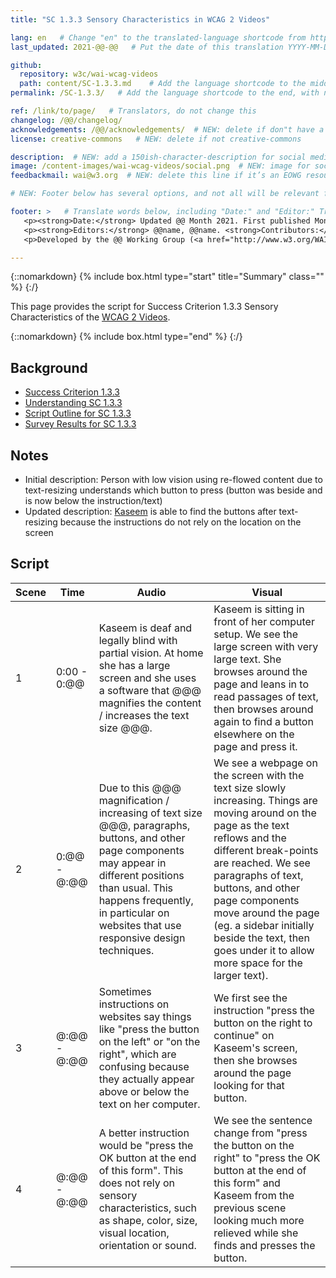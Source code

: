 ```yaml
---
title: "SC 1.3.3 Sensory Characteristics in WCAG 2 Videos"

lang: en   # Change "en" to the translated-language shortcode from https://www.iana.org/assignments/language-subtag-registry/language-subtag-registry
last_updated: 2021-@@-@@   # Put the date of this translation YYYY-MM-DD (with month in the middle)

github:
  repository: w3c/wai-wcag-videos
  path: content/SC-1.3.3.md    # Add the language shortcode to the middle of the filename, for example: content/index.fr.md
permalink: /SC-1.3.3/   # Add the language shortcode to the end, with no slash at end, for example: /link/to/page/fr

ref: /link/to/page/   # Translators, do not change this
changelog: /@@/changelog/
acknowledgements: /@@/acknowledgements/  # NEW: delete if don"t have a separate acknowledgements page. And delete it in the footer below.
license: creative-commons   # NEW: delete if not creative-commons

description:  # NEW: add a 150ish-character-description for social media   # translate the description
image: /content-images/wai-wcag-videos/social.png  # NEW: image for social media
feedbackmail: wai@w3.org  # NEW: delete this line if it’s an EOWG resource (the default is wai-eo-editors@w3.org)

# NEW: Footer below has several options, and not all will be relevant for specific pages. (Ask Shawn if questions.)

footer: >   # Translate words below, including "Date:" and "Editor:" Translate the Working Group name. Leave the Working Group acronym in English. Do *not* change the dates in the footer below.
   <p><strong>Date:</strong> Updated @@ Month 2021. First published Month 20@@. CHANGELOG.</p>
   <p><strong>Editors:</strong> @@name, @@name. <strong>Contributors:</strong> @@name, @@name, and <a href=”https://www.w3.org/groups/wg/@@wg/participants”>participants of the @@WG</a>. ACKNOWLEDGEMENTS lists contributors and credits.</p>
   <p>Developed by the @@ Working Group (<a href="http://www.w3.org/WAI/@@/">@@WG</a>). Developed as part of the <a href="https://www.w3.org/WAI/@@/">WAI-@@ project</a>, @@co-funded by the European Commission.</p>

---
```


{::nomarkdown}
{% include box.html type="start" title="Summary" class="" %}
{:/}

This page provides the script for Success Criterion 1.3.3 Sensory Characteristics of the [WCAG 2 Videos](https://wai-wcag-videos.netlify.app/overview/).

{::nomarkdown}
{% include box.html type="end" %}
{:/}

## Background

* [Success Criterion 1.3.3](https://www.w3.org/TR/WCAG22/#sensory-characteristics)
* [Understanding SC 1.3.3](https://www.w3.org/WAI/WCAG22/Understanding/sensory-characteristics.html)
* [Script Outline for SC 1.3.3](https://www.w3.org/WAI/EO/wiki/Video-Based_Resources/WCAG_Requirements#SC1-3-3)
* [Survey Results for SC 1.3.3](https://www.w3.org/2002/09/wbs/35532/Videos_WCAG_Squirrel/results#xSC133)

## Notes

* Initial description: Person with low vision using re-flowed content due to text-resizing understands which button to press (button was beside and is now below the instruction/text)
* Updated description: [Kaseem](https://wai-wcag-videos.netlify.app/overview/#kaseem-she) is able to find the buttons after text-resizing because the instructions do not rely on the location on the screen

## Script

| Scene | Time | Audio | Visual |
| ----- | ---- | ----- | ------ |
| 1 | 0:00 - 0:@@ | Kaseem is deaf and legally blind with partial vision. At home she has a large screen and she uses a software that @@@ magnifies the content / increases the text size @@@. | Kaseem is sitting in front of her computer setup. We see the large screen with very large text. She browses around the page and leans in to read passages of text, then browses around again to find a button elsewhere on the page and press it. |
| 2 | 0:@@ - @:@@ | Due to this @@@ magnification / increasing of text size @@@, paragraphs, buttons, and other page components may appear in different positions than usual. This happens frequently, in particular on websites that use responsive design techniques. | We see a webpage on the screen with the text size slowly increasing. Things are moving around on the page as the text reflows and the different break-points are reached. We see paragraphs of text, buttons, and other page components move around the page (eg. a sidebar initially beside the text, then goes under it to allow more space for the larger text). |
| 3 | @:@@ - @:@@ | Sometimes instructions on websites say things like "press the button on the left" or "on the right", which are confusing because they actually appear above or below the text on her computer. | We first see the instruction "press the button on the right to continue" on Kaseem's screen, then she browses around the page looking for that button. |
| 4 | @:@@ - @:@@ | A better instruction would be "press the OK button at the end of this form". This does not rely on sensory characteristics, such as shape, color, size, visual location, orientation or sound. | We see the sentence change from "press the button on the right" to "press the OK button at the end of this form" and Kaseem from the previous scene looking much more relieved while she finds and presses the button. |
